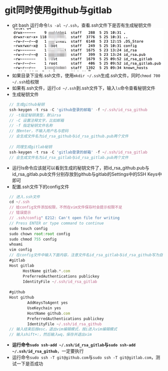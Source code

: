 # git同时使用github与gitlab

- git bash 运行命令```ls -al ~/.ssh```，查看.ssh文件下是否有生成秘钥文件![.ssh文件列表](image/1.jpg)
- 如果目录下没有.ssh文件，使用```mkdir ~/.ssh```生成.ssh文件，同时```chmod 700 ~/.ssh```给权限
- 如果有.ssh文件，运行```cd ~/.ssh```到.ssh文件下，输入```ls```命令查看秘钥文件
- 生成秘钥文件

```javascript
  // 生成github秘钥
  ssh-keygen -t rsa -C 'github登录的邮箱' -f ~/.ssh/id_rsa_github
  // -t指定秘钥类型，默认rsa
  // -C 设置注释文字，比如邮箱
  // -f 指定秘钥文件名称
  // 按enter，不输入用户名与密码
  // 会生成文件名为id_rsa_github与id_rsa_github.pub两个文件

  // 同理生成gitlab秘钥
  ssh-keygen -t rsa -C 'gitlab登录的邮箱' -f ~/.ssh/id_rsa_gitlab
  // 会生成文件名为id_rsa_gitlab与id_rsa_gitlab.pub两个文件
```

- 运行ls命令应该就可以看到生成的秘钥文件了，把id_rsa_github.pub与id_rsa_gitlab.pub文件分别存放到github与gitlab的Settings中的SSH Keys中即可
- 配置.ssh文件下的config文件

```javascript
  // 进入.ssh文件
  cd ~/.ssh
  // 给config文件添加权限，不然在vim文件保存时会提示权限不足
  // 错误提示
  // .ssh/config" E212: Can't open file for writing
  // Press ENTER or type command to continue
  sudo touch config
  sudo chown root:root config
  sudo chmod 755 config
  whoami
  vim config
  // 在config文件中输入下面内容，注意文件名id_rsa_gitlab与id_rsa_github写为自己的文件名
  #gitlab
  Host gitlab
        HostName gitlab.*.com
        PreferredAuthentications publickey
        IdentityFile ~/.ssh/id_rsa_gitlab

  #github
  Host github
          AddKeysToAgent yes
          UseKeychain yes
          HostName github.com
          PreferredAuthentications publickey
          IdentityFile ~/.ssh/id_rsa_github
  // 输入结束后按esc，退出vim编辑模式，按i进入vim编辑模式
  // 输入shift+:，然后输入wq，保存并退出vim
```

- **运行命令```sudo ssh-add ~/.ssh/id_rsa_gitlab```与```sudo ssh-add ~/.ssh/id_rsa_github```**，一定要执行
- 运行命令```sudo ssh -T git@github.com```与```sudo ssh -T git@gitlab.com```，测试一下是否成功